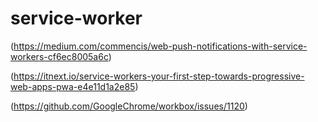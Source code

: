 # service-worker

(https://medium.com/commencis/web-push-notifications-with-service-workers-cf6ec8005a6c)

(https://itnext.io/service-workers-your-first-step-towards-progressive-web-apps-pwa-e4e11d1a2e85)

(https://github.com/GoogleChrome/workbox/issues/1120)
